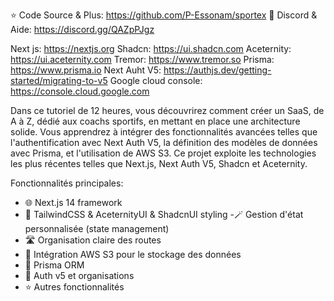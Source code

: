 ⭐️ Code Source & Plus: https://github.com/P-Essonam/sportex
💬 Discord & Aide: https://discord.gg/QAZpPJgz

Next js: https://nextjs.org
Shadcn: https://ui.shadcn.com
Aceternity: https://ui.aceternity.com
Tremor: https://www.tremor.so
Prisma: https://www.prisma.io
Next Auht V5: https://authjs.dev/getting-started/migrating-to-v5
Google cloud console: https://console.cloud.google.com


Dans ce tutoriel de 12 heures, vous découvrirez comment créer un SaaS, de A à Z, dédié aux coachs sportifs, en mettant en place une architecture solide. Vous apprendrez à intégrer des fonctionnalités avancées telles que l'authentification avec Next Auth V5, la définition des modèles de données avec Prisma, et l'utilisation de AWS S3. Ce projet exploite les technologies les plus récentes telles que Next.js, Next Auth V5, Shadcn et Aceternity.

Fonctionnalités principales:
- 🌐 Next.js 14 framework
- 💅 TailwindCSS & AceternityUI & ShadcnUI styling
-🪄 Gestion d'état personnalisée (state management)
-  🛣 Organisation claire des routes
- 📁 Intégration AWS S3 pour le stockage des données
- 💾 Prisma ORM
- 🔐 Auth v5 et organisations
- ⭐️ Autres fonctionnalités
